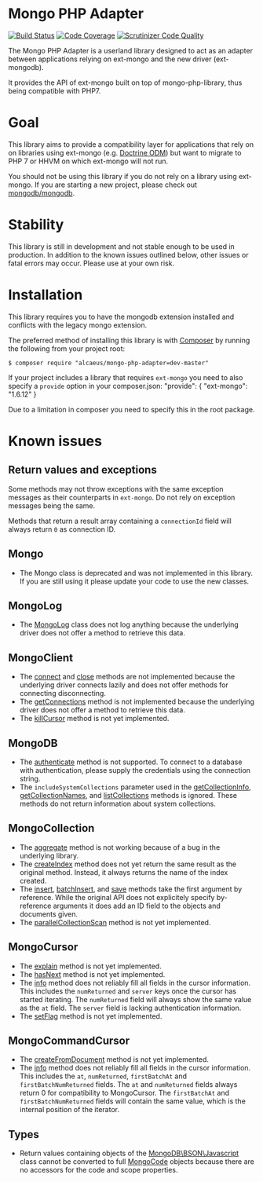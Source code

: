 # Mongo PHP Adapter

[![Build Status](https://travis-ci.org/alcaeus/mongo-php-adapter.svg?branch=master)](https://travis-ci.org/alcaeus/mongo-php-adapter)
[![Code Coverage](https://scrutinizer-ci.com/g/alcaeus/mongo-php-adapter/badges/coverage.png?b=master)](https://scrutinizer-ci.com/g/alcaeus/mongo-php-adapter/?branch=master)
[![Scrutinizer Code Quality](https://scrutinizer-ci.com/g/alcaeus/mongo-php-adapter/badges/quality-score.png?b=master)](https://scrutinizer-ci.com/g/alcaeus/mongo-php-adapter/?branch=master)

The Mongo PHP Adapter is a userland library designed to act as an adapter
between applications relying on ext-mongo and the new driver (ext-mongodb).

It provides the API of ext-mongo built on top of mongo-php-library, thus being
compatible with PHP7.

# Goal

This library aims to provide a compatibility layer for applications that rely on
on libraries using ext-mongo (e.g. [Doctrine ODM](https://github.com/doctrine/mongodb-odm))
but want to migrate to PHP 7 or HHVM on which ext-mongo will not run.

You should not be using this library if you do not rely on a library using
ext-mongo. If you are starting a new project, please check out [mongodb/mongodb](https://github.com/mongodb/mongo-php-library).

# Stability

This library is still in development and not stable enough to be used in
production. In addition to the known issues outlined below, other issues or
fatal errors may occur. Please use at your own risk.

# Installation

This library requires you to have the mongodb extension installed and conflicts
with the legacy mongo extension.

The preferred method of installing this library is with
[Composer](https://getcomposer.org/) by running the following from your project
root:

    $ composer require "alcaeus/mongo-php-adapter=dev-master"

If your project includes a library that requires `ext-mongo` you need to also
specify a `provide` option in your composer.json:
    "provide": {
        "ext-mongo": "1.6.12"
    }

Due to a limitation in composer you need to specify this in the root package.

# Known issues

## Return values and exceptions

Some methods may not throw exceptions with the same exception messages as their
counterparts in `ext-mongo`. Do not rely on exception messages being the same.

Methods that return a result array containing a `connectionId` field will always
return `0` as connection ID.

## Mongo

 - The Mongo class is deprecated and was not implemented in this library. If you
 are still using it please update your code to use the new classes.

## MongoLog

 - The [MongoLog](http://php.net/manual/en/class.mongolog.php) class does not
 log anything because the underlying driver does not offer a method to retrieve
 this data.

## MongoClient

 - The [connect](https://php.net/manual/en/mongoclient.connect.php) and
 [close](https://secure.php.net/manual/en/mongoclient.close.php) methods are not
 implemented because the underlying driver connects lazily and does not offer
 methods for connecting disconnecting.
 - The [getConnections](https://secure.php.net/manual/en/mongoclient.getconnections.php)
 method is not implemented because the underlying driver does not offer a method
 to retrieve this data.
 - The [killCursor](https://php.net/manual/en/mongoclient.killcursor.php) method
 is not yet implemented.

## MongoDB
 - The [authenticate](https://secure.php.net/manual/en/mongodb.authenticate.php)
 method is not supported. To connect to a database with authentication, please
 supply the credentials using the connection string.
 - The `includeSystemCollections` parameter used in the [getCollectionInfo](https://php.net/manual/en/mongodb.getcollectioninfo.php]),
 [getCollectionNames](https://php.net/manual/en/mongodb.getcollectionnames.php]),
 and [listCollections](https://php.net/manual/en/mongodb.listcollections.php)
 methods is ignored. These methods do not return information about system
 collections.

## MongoCollection

 - The [aggregate](https://secure.php.net/manual/en/mongocollection.aggregate.php)
 method is not working because of a bug in the underlying library.
 - The [createIndex](https://secure.php.net/manual/en/mongocollection.createindex.php)
 method does not yet return the same result as the original method. Instead, it
 always returns the name of the index created.
 - The [insert](https://php.net/manual/en/mongocollection.insert.php),
 [batchInsert](https://php.net/manual/en/mongocollection.batchinsert.php),
 and [save](https://php.net/manual/en/mongocollection.save.php)
 methods take the first argument by reference. While the original API does not
 explicitely specify by-reference arguments it does add an ID field to the
 objects and documents given.
 - The [parallelCollectionScan](https://php.net/manual/en/mongocollection.parallelcollectionscan.php)
 method is not yet implemented.

## MongoCursor
 - The [explain](https://php.net/manual/en/mongocursor.explain.php)
 method is not yet implemented.
 - The [hasNext](https://php.net/manual/en/mongocursor.hasnext.php)
 method is not yet implemented.
 - The [info](https://php.net/manual/en/mongocursor.info.php) method does not
 reliably fill all fields in the cursor information. This includes the `numReturned`
 and `server` keys once the cursor has started iterating. The `numReturned` field
 will always show the same value as the `at` field. The `server` field is lacking
 authentication information.
 - The [setFlag](https://php.net/manual/en/mongocursor.setflag.php)
 method is not yet implemented.

## MongoCommandCursor
 - The [createFromDocument](https://php.net/manual/en/mongocommandcursor.createfromdocument.php)
 method is not yet implemented.
 - The [info](https://php.net/manual/en/mongocommandcursor.info.php) method does not
 reliably fill all fields in the cursor information. This includes the `at`, `numReturned`,
 `firstBatchAt` and `firstBatchNumReturned` fields. The `at` and `numReturned`
 fields always return 0 for compatibility to MongoCursor. The `firstBatchAt` and
 `firstBatchNumReturned` fields will contain the same value, which is the internal
 position of the iterator.

## Types

 - Return values containing objects of the [MongoDB\BSON\Javascript](https://secure.php.net/manual/en/class.mongodb-bson-javascript.php)
 class cannot be converted to full [MongoCode](https://secure.php.net/manual/en/class.mongocode.php)
 objects because there are no accessors for the code and scope properties.
